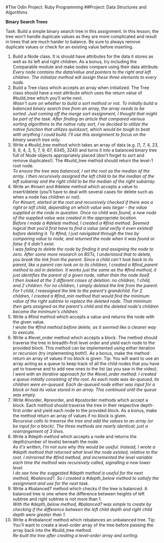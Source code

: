 #The Odin Project: Ruby Programming
##Project: Data Structures and Algorithms

**Binary Search Trees**

Task: Build a simple binary search tree in this assignment. In this lesson, the tree won’t handle duplicate values as they are more complicated and result in trees that are much harder to balance. Be sure to always remove duplicate values or check for an existing value before inserting.

1. Build a Node class. It is should have attributes for the data it stores as well as its left and right children. As a bonus, try including the Comparable module and make nodes compare using their data attribute.  
    *Every node contains the data/value and pointers to the right and left children. The initialize method will assign these three elements to every node.* 
2. Build a Tree class which accepts an array when initialized. The Tree class should have a root attribute which uses the return value of #build_tree which you’ll write next.  
    *Wasn't sure on whether to build a sort method or not. To initially build a balanced binary search tree from an array, the array needs to be sorted. Just coming off the merge sort assignment, I thought that might be part of the task. After finding an article that compared various sorting algorithms to the native ruby sort, I've decided to utilize the native function that utilizes quicksort, which would be tough to beat with anything I could build. I'll use this assignment to focus on the binary search tree only.*
3. Write a #build_tree method which takes an array of data (e.g. [1, 7, 4, 23, 8, 9, 4, 3, 5, 7, 9, 67, 6345, 324]) and turns it into a balanced binary tree full of Node objects appropriately placed (don’t forget to sort and remove duplicates!). The #build_tree method should return the level-1 root node.  
    *To ensure the tree was balanced, I set the root as the median of the array. I then recursively assigned the left child to be the median of the left subarray and the right child to be the median of the right subarray.*  
4. Write an #insert and #delete method which accepts a value to insert/delete (you’ll have to deal with several cases for delete such as when a node has children or not).  
    *For #insert, started at the root and recursively checked if there was a right or left child, depending on which value was larger - the value supplied or the node in question. Once no child was found, a new node of the supplied value was created in the appropriate location.*  
    *Before I made a #delete method, I created a #find method. Seemed logical that you'd first have to find a value (and verfiy it even existed) before deleting it. To #find, I just navigated through the tree by comparing value to node, and returned the node when it was found or false if it didn't exist.*  
    *I was failing to delete the node by finding it and assigning the node to zero. After some more research on BSTs, I understood that to delete, you break the link from the parent. Since a child can't look back to its parent, like a parent can look on to its children, I created a #find_parent method to aid in deletion. It works just the same as the #find method, it just identifies the parent of a given node, rather than the node itself.*  
    *I then looked at the 3 different cases of deletion: no children, 1 child, and 2 children. For no children, I simply deleted the link from the parent. For 1 child, I reassigned the link to the parent's grandchild. For 2 children, I created a #find_min method that would find the minimum value of the right subtree to replace the deleted node. That minimum then gets assigned as the parent's child and the deleted node's children become the minimum's children.*  
5. Write a #find method which accepts a value and returns the node with the given value.  
    *I wrote the #find method before delete, as it seemed like a cleaner way to execute.*  
6. Write a #level_order method which accepts a block. The method should traverse the tree in breadth-first level order and yield each node to the provided block. This method can be implemented using either iteration or recursion (try implementing both!). As a bonus, make the method return an array of values if no block is given. Tip: You will want to use an array acting as a queue to keep track of all the child nodes that you have yet to traverse and to add new ones to the list (as you saw in the video).  
    *I went with an iterative approach for the #level_order method. I created a queue initially consisting of the root. As each node was de-queued, its children were en-queued. Each de-queued node either was input for a block or had its value stored in an array. This continued until the queue was empty.*  
7. Write #inorder, #preorder, and #postorder methods which accept a block. Each method should traverse the tree in their respective depth-first order and yield each node to the provided block. As a bonus, make the method return an array of values if no block is given.  
    *Recursive calls to traverse the tree and add the values to an array (or be input for a block). The three methods are nearly identical; just a rearrangement of 3 lines.*  
8. Write a #depth method which accepts a node and returns the depth(number of levels) beneath the node.  
    *As it's written, I'm not sure why this would be useful. Instead, I wrote a #depth method that returned what level the node existed, relative to the root. I mirrorred the #find method, and incremented the level variable each time the method was recursively called, signalling a new lower level.*  
    *I do see how the suggested #depth method is useful for the next method, #balanced?. So I created a #depth_below method to satisfy the assignment and use for the next task.*  
9. Write a #balanced? method which checks if the tree is balanced. A balanced tree is one where the difference between heights of left subtree and right subtree is not more than 1.  
    *With the #depth_below method, #balanced? was simple to create by checking if the difference between the left child depth and right child depth were greater than 1.*  
10. Write a #rebalance! method which rebalances an unbalanced tree. Tip: You’ll want to create a level-order array of the tree before passing the array back into the #build_tree method.  
    *Re-built the tree after creating a level-order array and sorting.*
